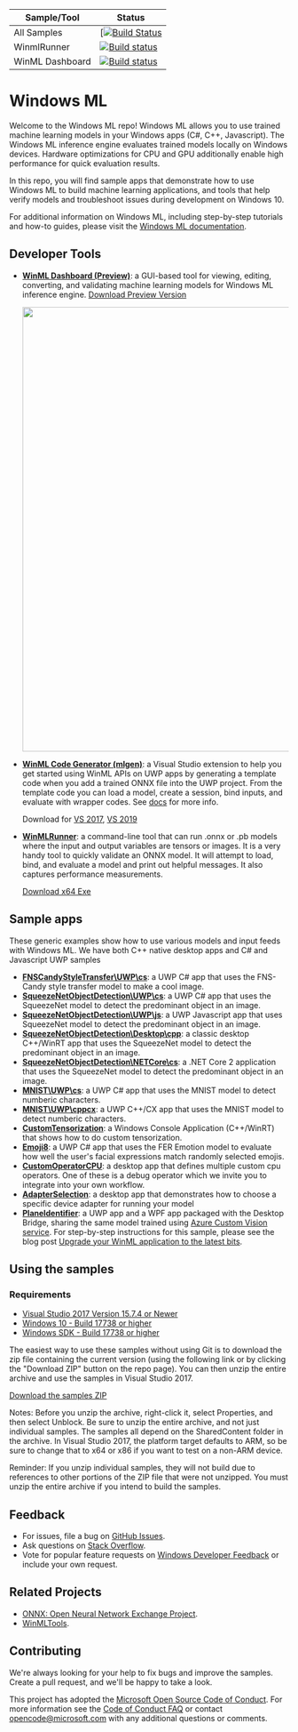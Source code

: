 | Sample/Tool | Status |
|---------|--------------|
| All Samples | [[![Build Status](https://mscodehub.visualstudio.com/WindowsAI/_apis/build/status/winml/WinML%20Public%20Samples%20CI%20Build%20(Github-yml)?branchName=master)](https://mscodehub.visualstudio.com/WindowsAI/_build/latest?definitionId=612?branchName=master) |
| WinmlRunner | [![Build status](https://mscodehub.visualstudio.com/DefaultCollection/WindowsAI/_apis/build/status/winml/WinML%20Dashboard%20CI%20Build)](https://mscodehub.visualstudio.com/DefaultCollection/WindowsAI/_build/latest?definitionId=602) |
| WinML Dashboard | [![Build status](https://mscodehub.visualstudio.com/DefaultCollection/WindowsAI/_apis/build/status/winml/WinML%20Dashboard%20CI%20Build)](https://mscodehub.visualstudio.com/DefaultCollection/WindowsAI/_build/latest?definitionId=601) |


# Windows ML

Welcome to the Windows ML repo! Windows ML allows you to use trained machine learning models in your Windows apps (C#, C++, Javascript). The Windows ML inference engine evaluates trained models locally on Windows devices. Hardware optimizations for CPU and GPU additionally enable high performance for quick evaluation results.

In this repo, you will find sample apps that demonstrate how to use Windows ML to build machine learning applications, and tools that help verify models and troubleshoot issues during development on Windows 10. 

For additional information on Windows ML, including step-by-step tutorials and how-to guides, please visit the [Windows ML documentation](https://docs.microsoft.com/en-us/windows/ai/).

## Developer Tools
- **[WinML Dashboard (Preview)](https://github.com/Microsoft/Windows-Machine-Learning/tree/master/Tools/WinMLDashboard)**: a GUI-based tool for viewing, editing, converting, and validating machine learning models for Windows ML inference engine. 
[Download Preview Version](https://github.com/Microsoft/Windows-Machine-Learning/releases/tag/0.5.1)

  <img src='./Tools/WinMLDashboard/public/EditorView2.PNG' width=800/>

- **[WinML Code Generator (mlgen)](https://marketplace.visualstudio.com/items?itemName=WinML.mlgen)**: a Visual Studio extension to help you get started using WinML APIs on UWP apps by generating a template code when you add a trained ONNX file into the UWP project. From the template code you can load a model, create a session, bind inputs, and evaluate with wrapper codes. See [docs](https://docs.microsoft.com/en-us/windows/ai/mlgen) for more info.

  Download for [VS 2017](https://marketplace.visualstudio.com/items?itemName=WinML.mlgen), [VS 2019](https://marketplace.visualstudio.com/items?itemName=WinML.MLGenV2)

- **[WinMLRunner](https://github.com/Microsoft/Windows-Machine-Learning/tree/master/Tools/WinMLRunner)**: a command-line tool that can run .onnx or .pb models where the input and output variables are tensors or images. It is a very handy tool to quickly validate an ONNX model. It will attempt to load, bind, and evaluate a model and print out helpful messages. It also captures performance measurements.

  [Download x64 Exe](https://github.com/Microsoft/Windows-Machine-Learning/releases/tag/v1.0.0.0)

## Sample apps

These generic examples show how to use various models and input feeds with Windows ML. We have both C++ native desktop apps and C# and Javascript UWP samples

- **[FNSCandyStyleTransfer\UWP\cs](https://github.com/Microsoft/Windows-Machine-Learning/tree/master/Samples/FNSCandyStyleTransfer)**: a UWP C# app that uses the FNS-Candy style transfer model to make a cool image.
- **[SqueezeNetObjectDetection\UWP\cs](https://github.com/Microsoft/Windows-Machine-Learning/tree/master/Samples/SqueezeNetObjectDetection/UWP/cs)**: a UWP C# app that uses the SqueezeNet model to detect the predominant object in an image.
- **[SqueezeNetObjectDetection\UWP\js](https://github.com/Microsoft/Windows-Machine-Learning/tree/master/Samples/SqueezeNetObjectDetection/UWP/js)**: a UWP Javascript app that uses SqueezeNet model to detect the predominant object in an image. 
- **[SqueezeNetObjectDetection\Desktop\cpp](https://github.com/Microsoft/Windows-Machine-Learning/tree/master/Samples/SqueezeNetObjectDetection/Desktop/cpp)**: a classic desktop C++/WinRT app that uses the SqueezeNet model to detect the predominant object in an image.
- **[SqueezeNetObjectDetection\NETCore\cs](https://github.com/Microsoft/Windows-Machine-Learning/tree/master/Samples/SqueezeNetObjectDetection/Desktop/cpp)**: a .NET Core 2 application that uses the SqueezeNet model to detect the predominant object in an image.
- **[MNIST\UWP\cs](https://github.com/Microsoft/Windows-Machine-Learning/tree/master/Samples/MNIST/Tutorial/cs)**: a UWP C# app that uses the MNIST model to detect numberic characters.
- **[MNIST\UWP\cppcx](https://github.com/Microsoft/Windows-Machine-Learning/tree/master/Samples/MNIST/UWP)**: a UWP C++/CX app that uses the MNIST model to detect numberic characters.
- **[CustomTensorization](https://github.com/Microsoft/Windows-Machine-Learning/tree/master/Samples/CustomTensorization)**: a Windows Console Application (C++/WinRT) that shows how to do custom tensorization.
- **[Emoji8](https://github.com/Microsoft/Windows-Machine-Learning/tree/master/Samples/Emoji8)**: a UWP C# app that uses the FER Emotion model to evaluate how well the user's facial expressions match randomly selected emojis.
- **[CustomOperatorCPU](https://github.com/Microsoft/Windows-Machine-Learning/tree/master/Samples/CustomOperatorCPU)**: a desktop app that defines multiple custom cpu operators. One of these is a debug operator which we invite you to integrate into your own workflow.
- **[AdapterSelection](https://github.com/Microsoft/Windows-Machine-Learning/tree/master/Samples/AdapterSelection)**: a desktop app that demonstrates how to choose a specific device adapter for running your model
- **[PlaneIdentifier](https://github.com/Microsoft/Windows-AppConsult-Samples-UWP/tree/master/PlaneIdentifier)**: a UWP app and a WPF app packaged with the Desktop Bridge, sharing the same model trained using [Azure Custom Vision service](https://customvision.ai/). For step-by-step instructions for this sample, please see the blog post [Upgrade your WinML application to the latest bits](https://blogs.msdn.microsoft.com/appconsult/2018/11/06/upgrade-your-winml-application-to-the-latest-bits/).

## Using the samples
### Requirements

- [Visual Studio 2017 Version 15.7.4 or Newer](https://developer.microsoft.com/en-us/windows/downloads)
- [Windows 10 - Build 17738 or higher](https://www.microsoft.com/en-us/software-download/windowsinsiderpreviewiso)
- [Windows SDK - Build 17738 or higher](https://www.microsoft.com/en-us/software-download/windowsinsiderpreviewSDK)

The easiest way to use these samples without using Git is to download the zip file containing the current version (using the following link or by clicking the "Download ZIP" button on the repo page). You can then unzip the entire archive and use the samples in Visual Studio 2017.

[Download the samples ZIP](https://github.com/Microsoft/Windows-Machine-Learning/archive/master.zip)

Notes:
Before you unzip the archive, right-click it, select Properties, and then select Unblock.
Be sure to unzip the entire archive, and not just individual samples. The samples all depend on the SharedContent folder in the archive.
In Visual Studio 2017, the platform target defaults to ARM, so be sure to change that to x64 or x86 if you want to test on a non-ARM device.

Reminder: If you unzip individual samples, they will not build due to references to other portions of the ZIP file that were not unzipped. You must unzip the entire archive if you intend to build the samples.

## Feedback
- For issues, file a bug on [GitHub Issues](https://github.com/Microsoft/Windows-Machine-Learning/issues).
- Ask questions on [Stack Overflow](https://stackoverflow.com/questions/tagged/windows-machine-learning).
- Vote for popular feature requests on [Windows Developer Feedback](https://wpdev.uservoice.com/forums/110705-universal-windows-platform?category_id=341035) or include your own request.

## Related Projects
 - [ONNX: Open Neural Network Exchange Project](https://onnx.ai/).
 - [WinMLTools](https://pypi.org/project/winmltools/).

## Contributing

We're always looking for your help to fix bugs and improve the samples. Create a pull request, and we'll be happy to take a look.

This project has adopted the [Microsoft Open Source Code of Conduct](https://opensource.microsoft.com/codeofconduct/).
For more information see the [Code of Conduct FAQ](https://opensource.microsoft.com/codeofconduct/faq/) or
contact [opencode@microsoft.com](mailto:opencode@microsoft.com) with any additional questions or comments.
